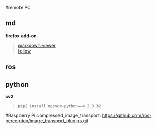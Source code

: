 #remote PC
## md
__firefox add-on__  
>[<u>markdown viewer</u>](https://addons.mozilla.org/en-US/firefox/addon/markdown-viewer-chrome/?utm_source=addons.mozilla.org&utm_medium=referral&utm_content=search)  
>[follow](https://github.com/KeithLRobertson/markdown-viewer#support-for-local-files-on-linux)

## ros



## python
__cv2__  
>`pip2 install opencv-python==4.2.0.32`


#Raspberry Pi
compressed_image_transport:
https://github.com/ros-perception/image_transport_plugins.git
